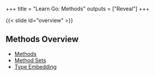 +++
title = "Learn Go: Methods"
outputs = ["Reveal"]
+++

{{< slide id="overview" >}}
## Methods Overview

- [Methods](#introMethod)
- [Method Sets](#methodSet)
- [Type Embedding](typeEmbed)
